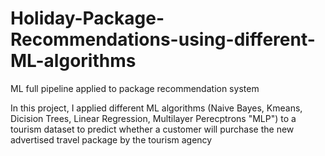 # Holiday-Package-Recommendations-using-different-ML-algorithms
ML full pipeline applied to package recommendation system<br>

In this project, I applied different ML algorithms (Naive Bayes, Kmeans, Dicision Trees, Linear Regression, Multilayer Perecptrons "MLP") to a tourism dataset to predict whether a customer will purchase the new advertised travel package by the tourism agency
